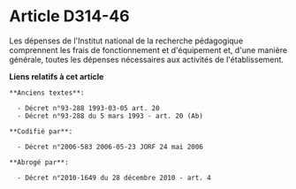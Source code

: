 # Article D314-46

Les dépenses de l'Institut national de la recherche pédagogique comprennent les frais de fonctionnement et d'équipement et,
d'une manière générale, toutes les dépenses nécessaires aux activités de l'établissement.

**Liens relatifs à cet article**

	**Anciens textes**:

	  - Décret n°93-288 1993-03-05 art. 20
	  - Décret n°93-288 du 5 mars 1993 - art. 20 (Ab)

	**Codifié par**:

	  - Décret n°2006-583 2006-05-23 JORF 24 mai 2006

	**Abrogé par**:

	  - Décret n°2010-1649 du 28 décembre 2010 - art. 4
